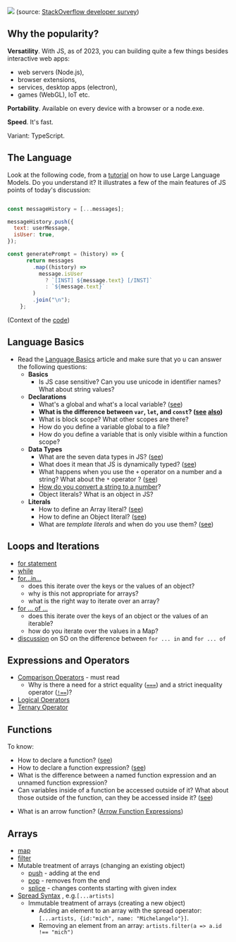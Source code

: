 
![](js-most-used-in-2023.png)
(source: [StackOverflow developer survey](https://survey.stackoverflow.co/2023/#programming-scripting-and-markup-languages))

## Why the popularity? 

**Versatility**. With JS, as of 2023, you can building quite a few things besides interactive web apps: 
- web servers (Node.js), 
- browser extensions, 
- services, desktop apps (electron), 
- games (WebGL), IoT etc. 

**Portability**. Available on every device with a browser or a node.exe. 

**Speed**. It's fast. 

Variant: TypeScript. 

## The Language 

Look at the following code, from a [tutorial](https://replicate.com/blog/how-to-prompt-llama) on how to use Large Language Models. Do you understand it? It illustrates a few of the main features of JS points of today's discussion: 

```javascript

const messageHistory = [...messages];

messageHistory.push({
  text: userMessage,
  isUser: true,
});

const generatePrompt = (history) => {
      return messages
        .map((history) =>
          message.isUser
            ? `[INST] ${message.text} [/INST]`
            : `${message.text}`
        )
        .join("\n");
    };
```
(Context of the [code](https://github.com/replicate/llama-chat/blob/main/app/page.js#L73))

## Language Basics

- Read the [Language Basics](https://developer.mozilla.org/en-US/docs/Web/JavaScript/Guide/Grammar_and_types#basics) article and make sure that yo u can answer the following questions: 
	- **Basics**
		- Is JS case sensitive? Can you use unicode in identifier names? What about string values? 
	- **Declarations**
		- What's a global and what's a local variable? ([see](https://developer.mozilla.org/en-US/docs/Web/JavaScript/Guide/Grammar_and_types#variable_scope))
		- **What is the difference between `var`, `let`, and `const`? ([see](https://developer.mozilla.org/en-US/docs/Web/JavaScript/Guide/Grammar_and_types#declarations) [also](https://developer.mozilla.org/en-US/docs/Web/JavaScript/Reference/Statements/block))**
		- What is block scope? What other scopes are there? 
		- How do you define a variable global to a file?
		- How do you define a variable that is only visible within a function scope? 
	- **Data Types**
		- What are the seven data types in JS? ([see](https://developer.mozilla.org/en-US/docs/Web/JavaScript/Guide/Grammar_and_types#data_types))
		- What does it mean that JS is dynamically typed? ([see](https://developer.mozilla.org/en-US/docs/Web/JavaScript/Guide/Grammar_and_types#data_type_conversion))
		- What happens when you use the `+` operator on a number and a string? What about the `*` operator ? ([see](https://developer.mozilla.org/en-US/docs/Web/JavaScript/Guide/Grammar_and_types#numbers_and_the_operator))
		- [How do you convert a string to a number](https://developer.mozilla.org/en-US/docs/Web/JavaScript/Guide/Grammar_and_types#converting_strings_to_numbers)?
		- Object literals? What is an object in JS?
	- **Literals**
		- How to define an Array literal? ([see](https://developer.mozilla.org/en-US/docs/Web/JavaScript/Guide/Grammar_and_types#array_literals))
		- How to define an Object literal? ([see](https://developer.mozilla.org/en-US/docs/Web/JavaScript/Guide/Grammar_and_types#array_literals))
		- What are *template literals* and when do you use them? ([see](https://developer.mozilla.org/en-US/docs/Web/JavaScript/Guide/Grammar_and_types#string_literals))

## Loops and Iterations
- [for statement](https://developer.mozilla.org/en-US/docs/Web/JavaScript/Reference/Statements/for)
- [while](https://developer.mozilla.org/en-US/docs/Web/JavaScript/Reference/Statements/while)
- [for...in...](https://developer.mozilla.org/en-US/docs/Web/JavaScript/Reference/Statements/for...int)
	- does this iterate over the keys or the values of an object? 
	- why is this not appropriate for arrays?
	- what is the right way to iterate over an array? 
- [for ... of ...](https://developer.mozilla.org/en-US/docs/Web/JavaScript/Reference/Statements/for...of)
	- does this iterate over the keys of an object or the values of an iterable? 
	- how do you iterate over the values in a Map? 
- [discussion](https://stackoverflow.com/a/29286412/1200070) on SO on the difference between `for ... in` and `for ... of`

## Expressions and Operators
- [Comparison Operators](https://developer.mozilla.org/en-US/docs/Web/JavaScript/Guide/Expressions_and_operators#comparison_operators) - must read
	- Why is there a need for a strict equality ([`===`](https://developer.mozilla.org/en-US/docs/Web/JavaScript/Reference/Operators/Strict_equality)) and a strict inequality operator ([`!==`](https://developer.mozilla.org/en-US/docs/Web/JavaScript/Reference/Operators/Strict_inequality))? 
- [Logical Operators](https://developer.mozilla.org/en-US/docs/Web/JavaScript/Guide/Expressions_and_operators#logical_operators)
- [Ternary Operator](https://developer.mozilla.org/en-US/docs/Web/JavaScript/Guide/Expressions_and_operators#conditional_ternary_operator)


## Functions

To know:
* How to declare a function? ([see](https://developer.mozilla.org/en-US/docs/Web/JavaScript/Guide/Functions))
* How to declare a function expression? ([see](https://developer.mozilla.org/en-US/docs/Web/JavaScript/Guide/Functions#function_expressions))
* What is the difference between a named function expression and an unnamed function expression?
* Can variables inside of a function be accessed outside of it? What about those outside of the function, can they be accessed inside it? ([see](https://developer.mozilla.org/en-US/docs/Web/JavaScript/Guide/Functions#function_scope))
- What is an arrow function? ([Arrow Function Expressions](https://developer.mozilla.org/en-US/docs/Web/JavaScript/Reference/Functions/Arrow_functions))

## Arrays
- [map](https://developer.mozilla.org/en-US/docs/Web/JavaScript/Reference/Global_Objects/Array/map) 
- [filter](https://developer.mozilla.org/en-US/docs/Web/JavaScript/Reference/Global_Objects/Array/filter) 
- Mutable treatment of arrays (changing an existing object)
  - [push](https://developer.mozilla.org/en-US/docs/Web/JavaScript/Reference/Global_Objects/Array/push) - adding at the end
  - [pop](https://developer.mozilla.org/en-US/docs/Web/JavaScript/Reference/Global_Objects/Array/pop) - removes from the end
  - [splice](https://developer.mozilla.org/en-US/docs/Web/JavaScript/Reference/Global_Objects/Array/splice) - changes contents starting with given index
- [Spread Syntax](https://developer.mozilla.org/en-US/docs/Web/JavaScript/Reference/Operators/Spread_syntax) , e.g.`[...artists]`
  - Immutable treatment of arrays (creating a new object)
    - Adding an element to an array with the spread operator: `[...artists, {id:"mich", name: "Michelangelo"}]`. 
    - Removing an element from an array: `artists.filter(a => a.id !== "mich")`
	
